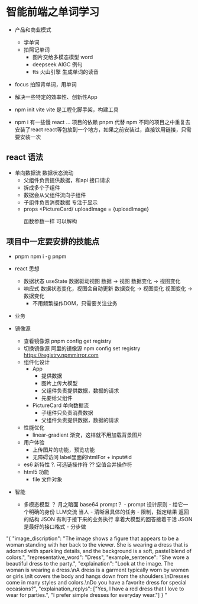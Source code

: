 # 智能前端之单词学习
- 产品和商业模式
    - 学单词 
    - 拍照记单词
        - 图片交给多模态模型 word
        - deepseek AIGC 例句
        - tts 火山引擎 生成单词的读音

- focus
    拍照背单词，用单词
- 解决一些特定的效率性、创新性App

- npm init vite
    vite 是工程化脚手架，构建工具
- npm i 有一些慢
    react ... 项目的依赖
    pnpm 代替 npm
    不同的项目之中重复去安装了react
    react等包放到一个地方，如果之前安装过，直接饮用链接，只需要安装一次

## react 语法
- 单向数据流
    数据状态流动
    - 父组件负责提供数据，和api 接口请求
    - 拆成多个子组件 
    - 数据会从父组件流向子组件
    - 子组件负责消费数据 专注于显示
    - props
        <PictureCard/
            uploadImage = {uploadImage}
        >
        函数参数一样 可以解构

## 项目中一定要安排的技能点
- pnpm
    npm i -g pnpm
- react 思想
    - 数据状态 useState 数据驱动视图
        数据 -> 视图
        数据变化 -> 视图变化
    - 响应式 数据状态变化，视图会自动更新
        数据变化 -> 视图变化
        视图变化 -> 数据变化
        - 不用频繁操作DOM，只需要关注业务
- 业务

- 镜像源
    - 查看镜像源
        pnpm config get registry
    - 切换镜像源
        阿里的镜像源
            npm config set registry https://registry.npmmirror.com
    - 组件化设计
        - App
            - 提供数据
            - 图片上传大模型
            - 父组件负责提供数据，数据的请求
            - 先要给父组件
        - PictureCard
            单向数据流
            - 子组件只负责消费数据
            - 父组件负责提供数据，数据的请求
    - 性能优化
        - linear-gradient 渐变，这样就不用加载背景图片
    - 用户体验
        - 上传图片的功能，预览功能
        - 无障碍访问
            label里面的htmlFor + input#id
    - es6 新特性
        ?. 可选链操作符
        ?? 空值合并操作符
    - html5 功能
        - file 文件对象
- 智能
    - 多模态模型
        ？ 月之暗面 base64
        prompt？
            - prompt 设计原则
                - 给它一个明确的身份 LLM交流 当人
                - 清晰且具体的任务
                - 限制，指定结果
                    返回的结构 JSON
                    有利于接下来的业务执行
                    拿着大模型的回答接着干活
                    JSON 是最好的接口格式
                - 分步做

"{
  "image_discription": "The image shows a figure that appears to be a woman standing with her back to the viewer. She is wearing a dress that is adorned with sparkling details, and the background is a soft, pastel blend of colors.",
  "representative_word": "Dress",
  "example_sentence": "She wore a beautiful dress to the party.",
  "explaination": "Look at the image. The woman is wearing a dress.\nA dress is a garment typically worn by women or girls.\nIt covers the body and hangs down from the shoulders.\nDresses come in many styles and colors.\nDo you have a favorite dress for special occasions?",
  "explaination_replys": ["Yes, I have a red dress that I love to wear for parties.", "I prefer simple dresses for everyday wear."]
}
"
    